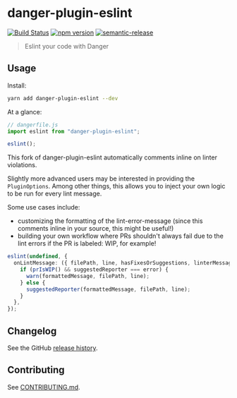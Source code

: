 # danger-plugin-eslint

[![Build Status](https://travis-ci.org/danpalmer/danger-plugin-eslint.svg?branch=master)](https://travis-ci.org/danpalmer/danger-plugin-eslint) [![npm version](https://badge.fury.io/js/danger-plugin-eslint.svg)](https://badge.fury.io/js/danger-plugin-eslint) [![semantic-release](https://img.shields.io/badge/%20%20%F0%9F%93%A6%F0%9F%9A%80-semantic--release-e10079.svg)](https://github.com/semantic-release/semantic-release)

> Eslint your code with Danger

## Usage

Install:

```sh
yarn add danger-plugin-eslint --dev
```

At a glance:

```js
// dangerfile.js
import eslint from "danger-plugin-eslint";

eslint();
```

This fork of danger-plugin-eslint automatically comments inline on linter violations.

Slightly more advanced users may be interested in providing the `PluginOptions`. Among other things, this allows you to inject your own logic to be run for every lint message.

Some use cases include:

- customizing the formatting of the lint-error-message (since this comments inline in your source, this might be useful!)
- building your own workflow where PRs shouldn't always fail due to the lint errors if the PR is labeled: WIP, for example!

```ts
eslint(undefined, {
  onLintMessage: ({ filePath, line, hasFixesOrSuggestions, linterMessage, formattedMessage, suggestedReporter }) => {
    if (prIsWIP() && suggestedReporter === error) {
      warn(formattedMessage, filePath, line);
    } else {
      suggestedReporter(formattedMessage, filePath, line);
    }
  },
});
```

## Changelog

See the GitHub [release history](https://github.com/fbartho/danger-plugin-eslint/releases).

## Contributing

See [CONTRIBUTING.md](CONTRIBUTING.md).
